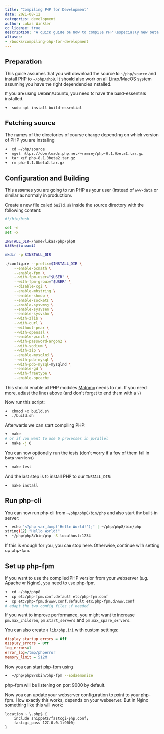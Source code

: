 ```yaml
---
title: "Compiling PHP for Development"
date: 2021-08-12
categories: development
author: Lukas Winkler
cc_license: true
description: "A quick guide on how to compile PHP (especially new beta versions before packaging) to be able to test software with it"
aliases:
- /books/compiling-php-for-development
---
```


<!--more-->


## Preparation

This guide assumes that you will download the source to `~/php/source` and install PHP to `~/php/php8`. It should also work on all Linux/MacOS system assuming you have the right dependencies installed.

If you are using Debian/Ubuntu, you need to have the build-essentials installed.

```bash
➜  sudo apt install build-essential
```

## Fetching source

The names of the directories of course change depending on which version of PHP you are installing

```bash
➜  cd ~/php/source
➜  wget https://downloads.php.net/~ramsey/php-8.1.0beta2.tar.gz
➜  tar xzf php-8.1.0beta2.tar.gz
➜  rm php-8.1.0beta2.tar.gz
```

## Configuration and Building

This assumes you are going to run PHP as your user (instead of `www-data` or similar as normaly in production).

Create a new file called `build.sh` inside the source directory with the following content:

```bash
#!/bin/bash

set -e
set -x

INSTALL_DIR=/home/lukas/php/php8
USER=$(whoami)

mkdir -p $INSTALL_DIR

./configure --prefix=$INSTALL_DIR \
    --enable-bcmath \
    --enable-fpm \
    --with-fpm-user="$USER" \
    --with-fpm-group="$USER" \
    --disable-cgi \
    --enable-mbstring \
    --enable-shmop \
    --enable-sockets \
    --enable-sysvmsg \
    --enable-sysvsem \
    --enable-sysvshm \
    --with-zlib \
    --with-curl \
    --without-pear \
    --with-openssl \
    --enable-pcntl \
    --with-password-argon2 \
    --with-sodium \
    --with-zip \
    --enable-mysqlnd \
    --with-pdo-mysql \
    --with-pdo-mysql=mysqlnd \
    --enable-gd \
    --with-freetype \
    --enable-opcache
```

This should enable all PHP modules [Matomo](https://matomo.org/) needs to run. If you need more, adjust the lines above (and don't forget to end them with a `\`)

Now run this script:
```bash
➜  chmod +x build.sh
➜  ./build.sh
```

Afterwards we can start compiling PHP:
```bash
➜  make
# or if you want to use 6 processes in parallel 
➜  make -j 6
```

You can now optionally run the tests (don't worry if a few of them fail in beta versions)

```bash
➜  make test
```

And the last step is to install PHP to our `INSTALL_DIR`:
```bash
➜  make install
```

## Run php-cli

You can now run php-cli from `~/php/php8/bin/php` and also start the built-in server:

```bash
➜  echo "<?php var_dump('Hello World!');" | ~/php/php8/bin/php 
string(12) "Hello World!"
➜  ~/php/php8/bin/php -S localhost:1234
```

If this is enough for you, you can stop here.
Otherwise, continue with setting up php-fpm.

## Set up php-fpm

If you want to use the compiled PHP version from your webserver (e.g. Apache or Nginx), you need to use php-fpm.

```bash
➜  cd ~/php/php8
➜  cp etc/php-fpm.conf.default etc/php-fpm.conf
➜  cp etc/php-fpm.d/www.conf.default etc/php-fpm.d/www.conf
# adapt the two config files if needed
```
If you want to improve performance, you might want to increase `pm.max_children`, `pm.start_servers` and `pm.max_spare_servers`.

You can also create a `lib/php.ini` with custom settings:

```ini
display_startup_errors = Off
display_errors = Off
log_errors=1
error_log=/tmp/phperror
memory_limit = 512M
```

Now you can start php-fpm using
```bash
➜  ~/php/php8/sbin/php-fpm --nodaemonize
```

php-fpm will be listening on port 9000 by default.

Now you can update your webserver configuration to point to your php-fpm.
How exactly this works, depends on your webserver. But in Nginx something like this will work:

```nginx
location ~ \.php$ {
    include snippets/fastcgi-php.conf;
    fastcgi_pass 127.0.0.1:9000;
}
```
